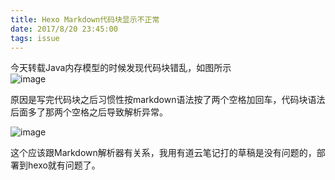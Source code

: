 ```yaml
---
title: Hexo Markdown代码块显示不正常
date: 2017/8/20 23:45:00
tags: issue
---
```


今天转载Java内存模型的时候发现代码块错乱，如图所示  
![image](http://on3qybwfn.bkt.clouddn.com/QQ截图20170820233630.png)  
  
原因是写完代码块之后习惯性按markdown语法按了两个空格加回车，代码块语法后面多了那两个空格之后导致解析异常。   

![image](http://on3qybwfn.bkt.clouddn.com/QQ截图20170820233650.png)  
  

这个应该跟Markdown解析器有关系，我用有道云笔记打的草稿是没有问题的，部署到hexo就有问题了。
